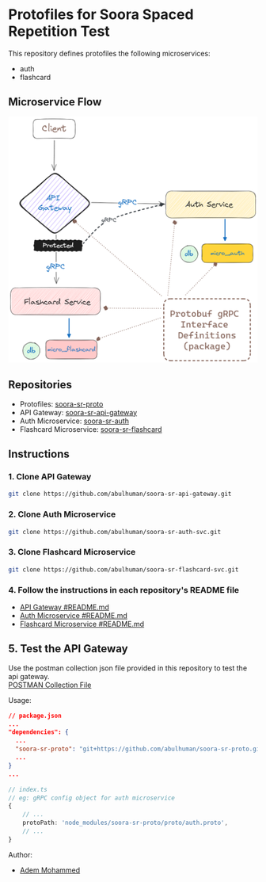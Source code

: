 # Protofiles for Soora Spaced Repetition Test

This repository defines protofiles the following microservices:

- auth
- flashcard

## Microservice Flow

![Microservice Flow](msvc-flow.png)

## Repositories
- Protofiles: [soora-sr-proto](https://github.com/abulhuman/soora-sr-proto.git)
- API Gateway: [soora-sr-api-gateway](https://github.com/abulhuman/soora-sr-api-gateway.git)
- Auth Microservice: [soora-sr-auth](https://github.com/abulhuman/soora-sr-auth-svc.git)
- Flashcard Microservice: [soora-sr-flashcard](https://github.com/abulhuman/soora-sr-flashcard-svc.git)

## Instructions

### 1. Clone API Gateway

```bash
git clone https://github.com/abulhuman/soora-sr-api-gateway.git
```

### 2. Clone Auth Microservice

```bash
git clone https://github.com/abulhuman/soora-sr-auth-svc.git
```

### 3. Clone Flashcard Microservice

```bash
git clone https://github.com/abulhuman/soora-sr-flashcard-svc.git
```
### 4. Follow the instructions in each repository's README file
- [API Gateway #README.md](https://github.com/abulhuman/soora-sr-api-gateway/blob/main/README.md)
- [Auth Microservice #README.md](https://github.com/abulhuman/soora-sr-auth-svc/blob/main/README.md)
- [Flashcard Microservice #README.md](https://github.com/abulhuman/soora-sr-flashcard-svc/blob/main/README.md)

## 5. Test the API Gateway

Use the postman collection json file provided in this repository to test the api gateway.  
[POSTMAN Collection File](./Soora-sr-api-gateway.postman_collection.json)


Usage:

```json
// package.json
...
"dependencies": {
  ...
  "soora-sr-proto": "git+https://github.com/abulhuman/soora-sr-proto.git",
  ...
}
...
```

```ts
// index.ts
// eg: gRPC config object for auth microservice
{
    // ...
    protoPath: 'node_modules/soora-sr-proto/proto/auth.proto',
    // ...
}
```

Author:

- [Adem Mohammed](abulhuman.dev@gmail.com)

